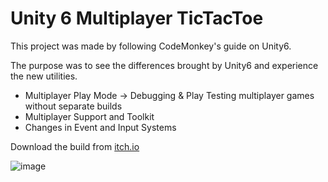 # Unity 6 Multiplayer TicTacToe
This project was made by following CodeMonkey's guide on Unity6.

The purpose was to see the differences brought by Unity6 and experience the new utilities.

- Multiplayer Play Mode -> Debugging & Play Testing multiplayer games without separate builds
- Multiplayer Support and Toolkit
- Changes in Event and Input Systems

Download the build from [itch.io](https://mehmetberkayc.itch.io/tictactoe)

![image](https://github.com/user-attachments/assets/34c7610a-d50c-4cd0-90f4-69ce67a40bfc)
